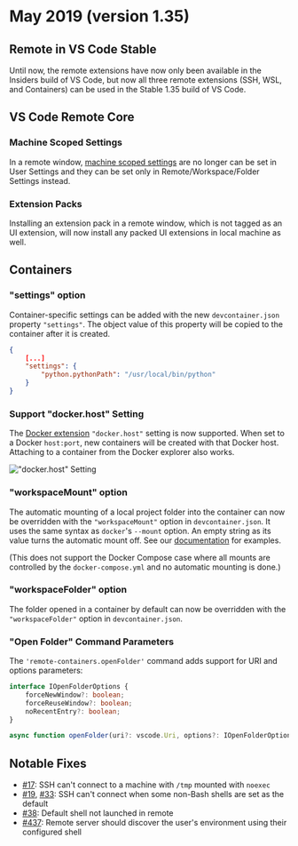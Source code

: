 # May 2019 (version 1.35)

## Remote in VS Code Stable

Until now, the remote extensions have now only been available in the Insiders build of VS Code, but now all three remote extensions (SSH, WSL, and Containers) can be used in the Stable 1.35 build of VS Code.

## VS Code Remote Core

### Machine Scoped Settings

In a remote window, [machine scoped settings](https://code.visualstudio.com/updates/v1_34#_machinespecific-settings) are no longer can be set in User Settings and they can be set only in Remote/Workspace/Folder Settings instead.

### Extension Packs

Installing an extension pack in a remote window, which is not tagged as an UI extension, will now install any packed UI extensions in local machine as well.

## Containers

### "settings" option

Container-specific settings can be added with the new `devcontainer.json` property `"settings"`. The object value of this property will be copied to the container after it is created.

```json
{
	[...]
	"settings": {
		"python.pythonPath": "/usr/local/bin/python"
	}
}
```

### Support "docker.host" Setting

The [Docker extension](https://marketplace.visualstudio.com/items?itemName=PeterJausovec.vscode-docker)  `"docker.host"` setting is now supported. When set to a Docker `host:port`, new containers will be created with that Docker host. Attaching to a container from the Docker explorer also works.

!["docker.host" Setting](images/1_35/docker-host-attach.png)

### "workspaceMount" option

The automatic mounting of a local project folder into the container can now be overridden with the `"workspaceMount"` option in `devcontainer.json`. It uses the same syntax as `docker`'s `--mount` option. An empty string as its value turns the automatic mount off. See our [documentation](https://code.visualstudio.com/docs/remote/containers-advanced#_changing-the-default-source-code-mount) for examples.

(This does not support the Docker Compose case where all mounts are controlled by the `docker-compose.yml` and no automatic mounting is done.)

### "workspaceFolder" option

The folder opened in a container by default can now be overridden with the `"workspaceFolder"` option in `devcontainer.json`.

### "Open Folder" Command Parameters

The `'remote-containers.openFolder'` command adds support for URI and options parameters:

```ts
interface IOpenFolderOptions {
	forceNewWindow?: boolean;
	forceReuseWindow?: boolean;
	noRecentEntry?: boolean;
}

async function openFolder(uri?: vscode.Uri, options?: IOpenFolderOptions);
```

## Notable Fixes

- [#17](https://github.com/microsoft/vscode-remote-release/issues/17): SSH can't connect to a machine with `/tmp` mounted with `noexec`
- [#19](https://github.com/microsoft/vscode-remote-release/issues/19), [#33](https://github.com/microsoft/vscode-remote-release/issues/33): SSH can't connect when some non-Bash shells are set as the default
- [#38](https://github.com/microsoft/vscode-remote-release/issues/38): Default shell not launched in remote
- [#437](https://github.com/microsoft/vscode-remote-release/issues/437): Remote server should discover the user's environment using their configured shell
